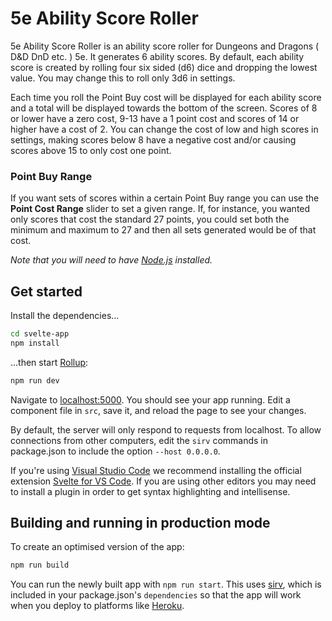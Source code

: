# 5e Ability Score Roller

5e Ability Score Roller is an ability score roller for Dungeons and Dragons ( D&D DnD etc. ) 5e. It generates 6 ability scores. By default, each 
ability score is created by rolling four six sided (d6) dice and dropping the lowest value. You may change this to 
roll only 3d6 in settings.

Each time you roll the Point Buy cost will be displayed for each ability score and a total will be displayed towards the
bottom of the screen. Scores of 8 or lower have a zero cost, 9-13 have a 1 point cost and scores of 14 or higher 
have a cost of 2. You can change the cost of low and high scores in settings, making scores below 8 have a negative cost
and/or causing scores above 15 to only cost one point.

### Point Buy Range
If you want sets of scores within a certain Point Buy range you can use the **Point Cost Range** slider to set a given
range. If, for instance, you wanted only scores that cost the standard 27 points, you could set both the minimum and 
maximum to 27 and then all sets generated would be of that cost.


*Note that you will need to have [Node.js](https://nodejs.org) installed.*


## Get started

Install the dependencies...

```bash
cd svelte-app
npm install
```

...then start [Rollup](https://rollupjs.org):

```bash
npm run dev
```

Navigate to [localhost:5000](http://localhost:5000). You should see your app running. Edit a component file in `src`, save it, and reload the page to see your changes.

By default, the server will only respond to requests from localhost. To allow connections from other computers, edit the `sirv` commands in package.json to include the option `--host 0.0.0.0`.

If you're using [Visual Studio Code](https://code.visualstudio.com/) we recommend installing the official extension [Svelte for VS Code](https://marketplace.visualstudio.com/items?itemName=svelte.svelte-vscode). If you are using other editors you may need to install a plugin in order to get syntax highlighting and intellisense.

## Building and running in production mode

To create an optimised version of the app:

```bash
npm run build
```

You can run the newly built app with `npm run start`. This uses [sirv](https://github.com/lukeed/sirv), which is included in your package.json's `dependencies` so that the app will work when you deploy to platforms like [Heroku](https://heroku.com).

